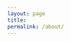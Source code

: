 ```yaml
---
layout: page
title:
permalink: /about/
---
```


<object data="http://sachinshrestha.github.io/CV.pdf" type="application/pdf">
